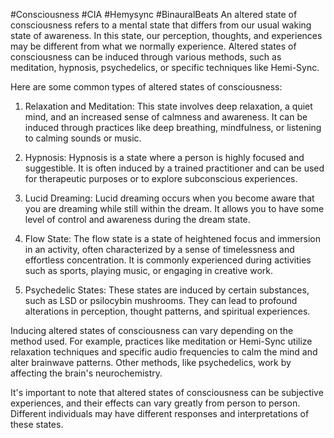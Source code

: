 #Consciousness #CIA #Hemysync #BinauralBeats
An altered state of consciousness refers to a mental state that differs from our usual waking state of awareness. In this state, our perception, thoughts, and experiences may be different from what we normally experience. Altered states of consciousness can be induced through various methods, such as meditation, hypnosis, psychedelics, or specific techniques like Hemi-Sync.

Here are some common types of altered states of consciousness:

1. Relaxation and Meditation: This state involves deep relaxation, a quiet mind, and an increased sense of calmness and awareness. It can be induced through practices like deep breathing, mindfulness, or listening to calming sounds or music.

2. Hypnosis: Hypnosis is a state where a person is highly focused and suggestible. It is often induced by a trained practitioner and can be used for therapeutic purposes or to explore subconscious experiences.

3. Lucid Dreaming: Lucid dreaming occurs when you become aware that you are dreaming while still within the dream. It allows you to have some level of control and awareness during the dream state.

4. Flow State: The flow state is a state of heightened focus and immersion in an activity, often characterized by a sense of timelessness and effortless concentration. It is commonly experienced during activities such as sports, playing music, or engaging in creative work.

5. Psychedelic States: These states are induced by certain substances, such as LSD or psilocybin mushrooms. They can lead to profound alterations in perception, thought patterns, and spiritual experiences.

Inducing altered states of consciousness can vary depending on the method used. For example, practices like meditation or Hemi-Sync utilize relaxation techniques and specific audio frequencies to calm the mind and alter brainwave patterns. Other methods, like psychedelics, work by affecting the brain's neurochemistry.

It's important to note that altered states of consciousness can be subjective experiences, and their effects can vary greatly from person to person. Different individuals may have different responses and interpretations of these states.